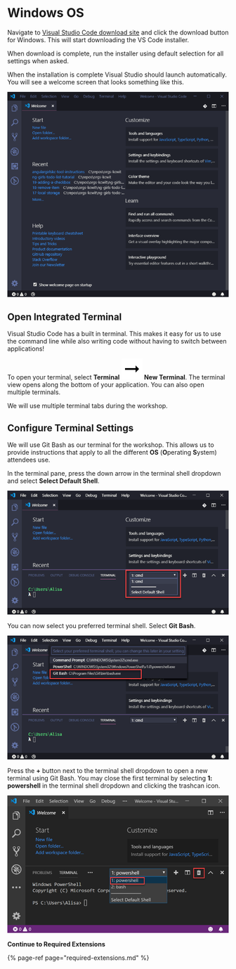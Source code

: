 # Windows OS

Navigate to [Visual Studio Code download site](https://code.visualstudio.com/download) and click the download button for Windows. This will start downloading the VS Code installer.

When download is complete, run the installer using default selection for all settings when asked. 

When the installation is complete Visual Studio should launch automatically. You will see a welcome screen that looks something like this.

![](../.gitbook/assets/vs-code-welcome.png)


## Open Integrated Terminal

Visual Studio Code has a built in terminal. This makes it easy for us to use the command line while also writing code without having to switch between applications!

To open your terminal, select **Terminal** ![](../.gitbook/assets/arrow-right.svg) **New Terminal**. The terminal view opens along the bottom of your application. You can also open multiple terminals.

We will use multiple terminal tabs during the workshop.


## Configure Terminal Settings

We will use Git Bash as our terminal for the workshop. This allows us to provide instructions that apply to all the different **OS** \(**O**perating **S**ystem\) attendees use.

In the terminal pane, press the down arrow in the terminal shell dropdown and select **Select Default Shell**.

![Set default shell in VS Code Windows](../.gitbook/assets/vs-code-select-default-shell.png)

You can now select you preferred terminal shell. Select **Git Bash**.

![Select Git Bash in VS Code Windows](../.gitbook/assets/vs-code-select-git-bash.png)

Press the **+** button next to the terminal shell dropdown to open a new terminal using Git Bash. You may close the first terminal by selecting **1: powershell** in the terminal shell dropdown and clicking the trashcan icon.

![Remove a shell](../.gitbook/assets/powershell-vs-code.png)

**Continue to Required Extensions**

{% page-ref page="required-extensions.md" %}
